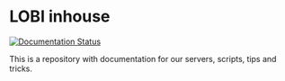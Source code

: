 # LOBI inhouse

[![Documentation Status](https://readthedocs.org/projects/lobi-inhouse/badge/?version=latest)](https://lobi-inhouse.readthedocs.io/en/latest/?badge=latest)

This is a repository with documentation for our servers, scripts, tips and tricks.
